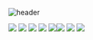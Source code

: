 

![header](https://capsule-render.vercel.app/api?type=Cylinder&color=gradient&customColorList=2,0,0,&height=200&section=header&text=%20I'm%20HyoJeong&fontSize=50&fontAlignY=40&desc=Hi👋&descSize=20&descAlignY=70&animation=scaleIn)



<img src="https://img.shields.io/badge/Python-3776AB?style=flat&logo=Python&logoColor=white"/> <img src="https://img.shields.io/badge/HTML-E34F26?style=flat&logo=HTML5&logoColor=white"/> <img src="https://img.shields.io/badge/JavaScript-F7DF1E?style=flat&logo=JavaScript&logoColor=white"/> <img src="https://img.shields.io/badge/React-61DAFB?style=flat&logo=React&logoColor=white"/> <img src="https://img.shields.io/badge/Next-000000?style=flat&logo=Next.js&logoColor=white"/><img src="https://img.shields.io/badge/Redux-764ABC?style=flat&logo=Redux&logoColor=white"/> <img src="https://img.shields.io/badge/CSS3-1572B6?style=flat&logo=CSS3&logoColor=white"/> <img src="https://img.shields.io/badge/Bootstrap-7952B3?style=flat&logo=Bootstrap&logoColor=white"/> 

 

